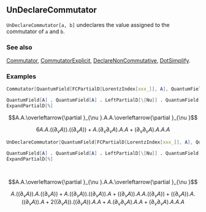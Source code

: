 ## UnDeclareCommutator

`UnDeclareCommutator[a, b]` undeclares the value assigned to the commutator of `a` and `b`.

### See also

[Commutator](Commutator), [CommutatorExplicit](CommutatorExplicit), [DeclareNonCommutative](DeclareNonCommutative), [DotSimplify](DotSimplify).

### Examples

```mathematica
Commutator[QuantumField[FCPartialD[LorentzIndex[xxx_]], A], QuantumField[A]] = 0;
```

```mathematica
QuantumField[A] . QuantumField[A] . LeftPartialD[\[Nu]] . QuantumField[A] . QuantumField[A] . LeftPartialD[\[Nu]]
ExpandPartialD[%]
```

$$A.A.\overleftarrow{\partial }_{\nu }.A.A.\overleftarrow{\partial }_{\nu }$$

$$6 A.A.\left(\left.(\partial _{\nu }A\right)\right).\left(\left.(\partial _{\nu }A\right)\right)+A.\left(\partial _{\nu }\partial _{\nu }A\right).A.A+\left(\partial _{\nu }\partial _{\nu }A\right).A.A.A$$

```mathematica
UnDeclareCommutator[QuantumField[FCPartialD[LorentzIndex[xxx_]], A], QuantumField[A]];
```

```mathematica
QuantumField[A] . QuantumField[A] . LeftPartialD[\[Nu]] . QuantumField[A] . QuantumField[A] . LeftPartialD[\[Nu]]
ExpandPartialD[%] 
  
 

```

$$A.A.\overleftarrow{\partial }_{\nu }.A.A.\overleftarrow{\partial }_{\nu }$$

$$A.\left(\left.(\partial _{\nu }A\right)\right).A.\left(\left.(\partial _{\nu }A\right)\right)+A.\left(\left.(\partial _{\nu }A\right)\right).\left(\left.(\partial _{\nu }A\right)\right).A+\left(\left.(\partial _{\nu }A\right)\right).A.A.\left(\left.(\partial _{\nu }A\right)\right)+\left(\left.(\partial _{\nu }A\right)\right).A.\left(\left.(\partial _{\nu }A\right)\right).A+2 \left(\left.(\partial _{\nu }A\right)\right).\left(\left.(\partial _{\nu }A\right)\right).A.A+A.\left(\partial _{\nu }\partial _{\nu }A\right).A.A+\left(\partial _{\nu }\partial _{\nu }A\right).A.A.A$$